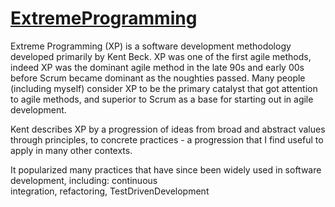 # [ExtremeProgramming](https://martinfowler.com/bliki/ExtremeProgramming.html)

Extreme Programming (XP) is a software development methodology developed primarily by Kent Beck. XP was one of the first agile methods, indeed XP was the dominant agile method in the late 90s and early 00s before Scrum became dominant as the noughties passed. Many people (including myself) consider XP to be the primary catalyst that got attention to agile methods, and superior to Scrum as a base for starting out in agile development.

Kent describes XP by a progression of ideas from broad and abstract values through principles, to concrete practices - a progression that I find useful to apply in many other contexts. 

It popularized many practices that have since been widely used in software development, including: continuous integration, refactoring, TestDrivenDevelopment